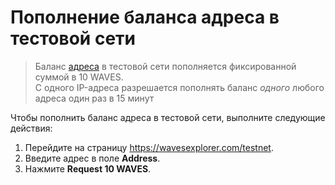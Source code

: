 # Пополнение баланса адреса в тестовой сети

> Баланс [адреса](/blockchain/address.md) в тестовой сети пополняется фиксированной суммой в 10 WAVES.
<br>С одного IP-адреса разрешается пополнять баланс _одного_ любого адреса один раз в 15 минут

Чтобы пополнить баланс адреса в тестовой сети, выполните следующие действия:

1. Перейдите на страницу <https://wavesexplorer.com/testnet>.
2. Введите адрес в поле **Address**.
3. Нажмите **Request 10 WAVES**.
